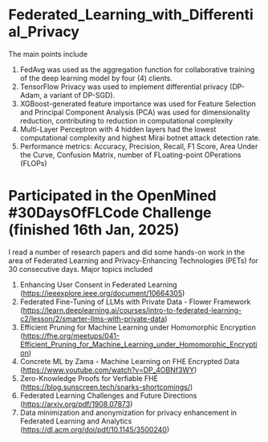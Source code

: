 # Federated_Learning_with_Differential_Privacy

The main points include 
1. FedAvg was used as the aggregation function for collaborative training of the deep learning model by four (4) clients.
2. TensorFlow Privacy was used to implement differential privacy (DP-Adam, a variant of DP-SGD).
3. XGBoost-generated feature importance was used for Feature Selection and Principal Component Analysis (PCA) was used for dimensionality reduction, contributing to reduction in computational complexity
4. Multi-Layer Perceptron with 4 hidden layers had the lowest computational complexity and highest Mirai botnet attack detection rate.
5. Performance metrics: Accuracy, Precision, Recall, F1 Score, Area Under the Curve, Confusion Matrix, number of FLoating-point OPerations (FLOPs)


# Participated in the OpenMined #30DaysOfFLCode Challenge (finished 16th Jan, 2025)
I read a number of research papers and did some hands-on work in the area of Federated Learning and Privacy-Enhancing Technologies (PETs) for 30 consecutive days. Major topics included
1. Enhancing User Consent in Federated Learning (https://ieeexplore.ieee.org/document/10664305)
2. Federated Fine-Tuning of LLMs with Private Data - Flower Framework (https://learn.deeplearning.ai/courses/intro-to-federated-learning-c2/lesson/2/smarter-llms-with-private-data)
3. Efficient Pruning for Machine Learning under Homomorphic Encryption (https://fhe.org/meetups/041-Efficient_Pruning_for_Machine_Learning_under_Homomorphic_Encryption)
4. Concrete ML by Zama - Machine Learning on FHE Encrypted Data (https://www.youtube.com/watch?v=DP_4OBNf3WY)
5. Zero-Knowledge Proofs for Verfiable FHE (https://blog.sunscreen.tech/snarks-shortcomings/)
6. Federated Learning Challenges and Future Directions (https://arxiv.org/pdf/1908.07873)
7. Data minimization and anonymization for privacy enhancement in Federated Learning and Analytics (https://dl.acm.org/doi/pdf/10.1145/3500240)
